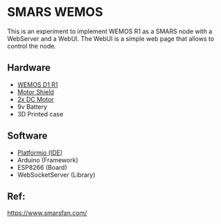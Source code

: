 # SMARS WEMOS

This is an experiment to implement WEMOS R1 as a SMARS node with a WebServer and a WebUI. The WebUI is a simple web page that allows to control the node.

## Hardware

* [WEMOS D1 R1](https://es.aliexpress.com/item/32649997852.html)
* [Motor Shield](https://es.aliexpress.com/item/33024774147.html)
* [2x DC Motor](https://es.aliexpress.com/item/1005003480074662.html)
* 9v Battery
* 3D Printed case

## Software

* [Platformio (IDE)](https://platformio.org/)
* Arduino (Framework)
* ESP8266 (Board)
* WebSocketServer (Library)

## Ref:
https://www.smarsfan.com/
